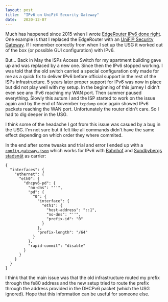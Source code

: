 ```yaml
---
layout: post
title:  "IPv6 on UniFi® Security Gateway"
date:   2020-12-07
---
```


Much has happened since 2015 when I wrote [EdgeRouter IPv6 done right](/2015/11/01/edgeroute-ipv6-done-right.html). One example is that I replaced the EdgeRouter with an [UniFi® Security Gateway](https://www.ui.com/unifi-routing/usg/). If I remember correctly from when I set up the USG it worked out of the box (or possible GUI configuration) with IPv6.

But… Back in May the ISPs Access Switch for my apartment building gave up and was replaced by a new one. Since then the IPv6 stopped working. I was told that the old switch carried a special configuration only made for me as a quick fix to deliver IPv6 before official support in the rest of the ISPs infrastructure. 5 years later proper support for IPv6 was now in place but did not play well with my setup. In the beginning of this jurney I didn't even see any IPv6 reaching my WAN port. Then summer paused everything. Slowly this autum I and the ISP started to work on the issue again and by the end of November `tcpdump` once again showed IPv6 packets reaching the WAN port. Unfortunately the router didn't care. So I had to dig deeper in the USG.

I think some of the headache I got from this issue was casued by a bug in the USG. I'm not sure but it felt like all commands didn't have the same effect depending on which order they where commited.

In the end after some tweaks and trial and error I ended up with a [`config.gateway.json`](https://help.ui.com/hc/en-us/articles/215458888-UniFi-USG-Advanced-Configuration-Using-config-gateway-json) which works for IPv6 with [Bahnhof](https://bahnhof.se) and [Sundbybergs stadsnät](https://www.sundbybergsstadsnat.se) as carrier:

```
{
  "interfaces": {
    "ethernet": {
      "eth0": {
        "dhcpv6-pd": {
          "no-dns": "''",
          "pd": {
            "0": {
              "interface": {
                "eth1": {
                  "host-address": "::1",
                  "no-dns": "''",
                  "prefix-id": "0"
                }
              },
              "prefix-length": "/64"
            }
          },
          "rapid-commit": "disable"
        }
      }
    }
  }
}
```

I think that the main issue was that the old infrastructure routed my prefix through the fe80 address and the new setup tried to route the prefix through the address provided in the DHCPv6 packet (which the USG ignored). Hope that this information can be useful for someone else.

